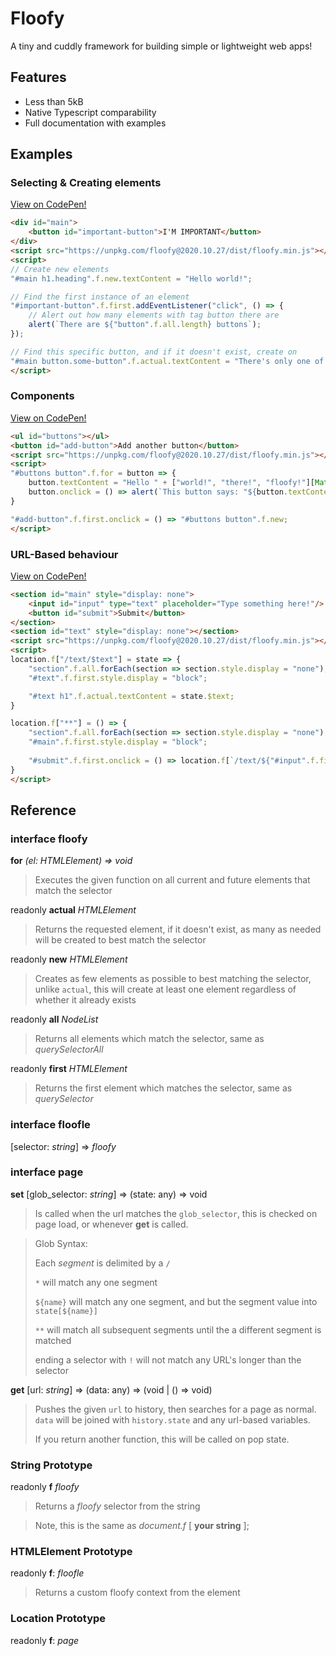# Floofy

A tiny and cuddly framework for building simple or lightweight web apps!

## Features

- Less than 5kB
- Native Typescript comparability
- Full documentation with examples

## Examples

### Selecting & Creating elements

[View on CodePen!](https://codepen.io/SirPandaNugget/pen/ZEOprRG)

```html
<div id="main">
	<button id="important-button">I'M IMPORTANT</button>
</div>
<script src="https://unpkg.com/floofy@2020.10.27/dist/floofy.min.js"></script>
<script>
// Create new elements
"#main h1.heading".f.new.textContent = "Hello world!";

// Find the first instance of an element
"#important-button".f.first.addEventListener("click", () => {
	// Alert out how many elements with tag button there are
	alert(`There are ${"button".f.all.length} buttons`);
});

// Find this specific button, and if it doesn't exist, create on
"#main button.some-button".f.actual.textContent = "There's only one of me!";
</script>	
```

### Components

[View on CodePen!](https://codepen.io/SirPandaNugget/pen/mdEmoyO)

```html
<ul id="buttons"></ul>
<button id="add-button">Add another button</button>
<script src="https://unpkg.com/floofy@2020.10.27/dist/floofy.min.js"></script>
<script>
"#buttons button".f.for = button => {
	button.textContent = "Hello " + ["world!", "there!", "floofy!"][Math.floor(Math.random() * 3)];
	button.onclick = () => alert(`This button says: "${button.textContent}"`);
}

"#add-button".f.first.onclick = () => "#buttons button".f.new;
</script>
```

### URL-Based behaviour

[View on CodePen!](https://codepen.io/SirPandaNugget/pen/pobPYLY)

```html
<section id="main" style="display: none">
	<input id="input" type="text" placeholder="Type something here!"/>
	<button id="submit">Submit</button>
</section>
<section id="text" style="display: none"></section>
<script src="https://unpkg.com/floofy@2020.10.27/dist/floofy.min.js"></script>
<script>
location.f["/text/$text"] = state => {
	"section".f.all.forEach(section => section.style.display = "none");
	"#text".f.first.style.display = "block";

	"#text h1".f.actual.textContent = state.$text;
}

location.f["**"] = () => {
	"section".f.all.forEach(section => section.style.display = "none");
	"#main".f.first.style.display = "block";
	
	"#submit".f.first.onclick = () => location.f[`/text/${"#input".f.first.value}`]({});
}
</script>
```

## Reference

### interface **floofy**

**for** *(el: HTMLElement) => void*

> Executes the given function on all current and future elements that match the selector

readonly **actual** *HTMLElement*

> Returns the requested element, if it doesn't exist, as many as needed will be created to best match the selector

readonly **new** *HTMLElement*

> Creates as few elements as possible to best matching the selector, unlike `actual`, this will create at least one element regardless of whether it already exists

readonly **all** *NodeList*

> Returns all elements which match the selector, same as _querySelectorAll_

readonly **first** *HTMLElement*

> Returns the first element which matches the selector, same as _querySelector_

### interface **floofle**

[selector: *string*] => *floofy*

### interface **page**

**set** [glob_selector: *string*] => (state: any) => void

> Is called when the url matches the `glob_selector`, this is checked on page load, or whenever **get** is called.

> Glob Syntax:
>
> Each _segment_ is delimited by a `/`
>
> `*` will match any one segment
> 
> `${name}` will match any one segment, and but the segment value into `state[${name}]`
>
> `**` will match all subsequent segments until the a different segment is matched
>
> ending a selector with `!` will not match any URL's longer than the selector

**get** [url: *string*] => (data: any) => (void | () => void)

> Pushes the given `url` to history, then searches for a page as normal. `data` will be joined with `history.state` and any url-based variables.
>
> If you return another function, this will be called on pop state.

### String Prototype

readonly **f** *floofy*

> Returns a *floofy* selector from the string

> Note, this is the same as _document.f_ [ **your string** ];

### HTMLElement Prototype

readonly **f**: *floofle*

> Returns a custom floofy context from the element

### Location Prototype

readonly **f**: *page*